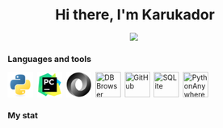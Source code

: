 <div id="header" align="center">
    <h1>Hi there, I'm  Karukador </h1>
    <img src="https://mynickname.com/forum6t4/karukador.gif"/>&nbsp; 
</div>

### Languages and tools

<img src="https://github.com/devicons/devicon/blob/master/icons/python/python-original.svg" title="python" width="50" height="50"/>&nbsp;
<img src="https://github.com/devicons/devicon/blob/master/icons/pycharm/pycharm-original.svg" title="PyCharm" width="50" height="50"/>&nbsp;
<img src="https://github.com/devicons/devicon/blob/master/icons/json/json-original.svg" title="json" width="50" height="50"/>&nbsp;
<img src="https://avatars.githubusercontent.com/u/7454271?s=200&v=4" title="DB Browser" width="50" height="50"/>&nbsp;
<img src="https://skillicons.dev/icons?i=github" title="GitHub" width="50" height="50"/>&nbsp;
<img src="https://skillicons.dev/icons?i=sqlite" title="SQLite" width="50" height="50"/>&nbsp;
<img src="https://avatars.githubusercontent.com/u/181511?s=200&v=4" title="PythonAnywhere" width="50" height="50"/>&nbsp;
### My stat

<div id="stat" align="center">
    <img src="https://github-profile-summary-cards.vercel.app/api/cards/profile-details?username=karukador&theme=github_dark" alt=""/>
    <img src="https://github-profile-summary-cards.vercel.app/api/cards/most-commit-language?username=karukador&theme=github_dark" alt=""/>
     <img src="https://github-readme-stats.vercel.app/api?username=karukador&show_icons=true&theme=radical" alt=""/>
</div>





